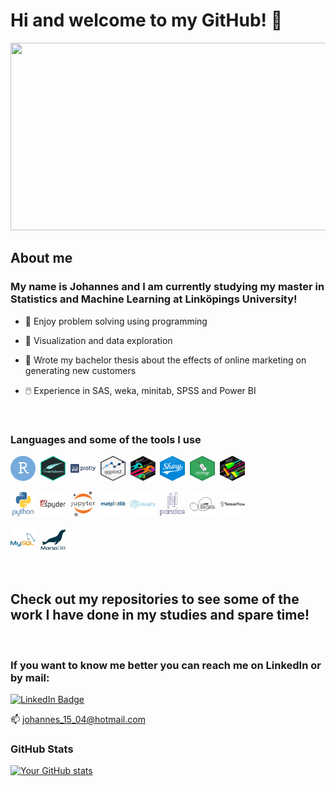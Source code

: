 # Hi and welcome to my GitHub! 👋

<div align="center">
  <img src="https://media.giphy.com/media/dWesBcTLavkZuG35MI/giphy.gif" width="600" height="300"/>
</div>


## About me

### My name is Johannes and I am currently studying my master in Statistics and Machine Learning at Linköpings University!

- 🧮 Enjoy problem solving using programming

- 🎨 Visualization and data exploration

- 📝 Wrote my bachelor thesis about the effects of online marketing on generating new customers

- 🖱️ Experience in SAS, weka, minitab, SPSS and Power BI


<br>

### Languages and some of the tools I use 
<div>
  <img src="https://github.com/devicons/devicon/blob/master/icons/rstudio/rstudio-original.svg" title="R" alt="R" width="40" height="40"/>&nbsp;
  <img src="https://github.com/rstudio/hex-stickers/blob/main/SVG/rmarkdown.svg" title="RMarkdown" alt="RMarkdown" width="40" height="40"/>&nbsp;
  <img src="https://github.com/devicons/devicon/blob/master/icons/plotly/plotly-original-wordmark.svg" title="Plotly" alt="Plotly" width="40" height="40"/>&nbsp;
  <img src="https://raw.githubusercontent.com/rstudio/hex-stickers/master/PNG/ggplot2.png" title="GGplot2" alt="GGplot2" width="40" height="40"/>&nbsp;
  <img src="https://github.com/rstudio/hex-stickers/blob/main/SVG/dbplyr.svg" title="Dplyr" alt="Dplyr" width="40" height="40"/>&nbsp;
  <img src="https://github.com/rstudio/hex-stickers/blob/main/SVG/shiny.svg" title="Shiny" alt="Shiny" width="40" height="40"/>&nbsp;
  <img src="https://github.com/rstudio/hex-stickers/blob/main/SVG/stringr.svg" title="Stringr" alt="Stringr" width="40" height="40"/>&nbsp;
  <img src="https://github.com/rstudio/hex-stickers/blob/main/SVG/tidyr.svg" title="Tidyr" alt="Tidyr" width="40" height="40"/>&nbsp;
  
  <img src="https://github.com/devicons/devicon/blob/master/icons/python/python-original-wordmark.svg" title="Python" alt="Python" width="40" height="40"/>&nbsp;
  <img src="https://github.com/devicons/devicon/blob/master/icons/spyder/spyder-original-wordmark.svg" title="Spyder" alt="Spyder" width="40" height="40"/>&nbsp;
  <img src="https://github.com/devicons/devicon/blob/master/icons/jupyter/jupyter-original-wordmark.svg" title="Jupyter" alt="Jupyter" width="40" height="40"/>&nbsp;
  <img src="https://github.com/devicons/devicon/blob/master/icons/matplotlib/matplotlib-original-wordmark.svg" title="MatplotLib" alt="Matplot" width="40" height="40"/>&nbsp;
  <img src="https://github.com/devicons/devicon/blob/master/icons/numpy/numpy-line-wordmark.svg" title="Numpy" alt="Numpy" width="40" height="40"/>&nbsp;
  <img src="https://github.com/devicons/devicon/blob/master/icons/pandas/pandas-line-wordmark.svg" title="Pandas" alt="Pandas" width="40" height="40"/>&nbsp;
  <img src="https://github.com/devicons/devicon/blob/master/icons/scikitlearn/scikitlearn-line.svg" title="ScikitLearn" alt="Scikit" width="40" height="40"/>&nbsp;
  <img src="https://github.com/devicons/devicon/blob/master/icons/tensorflow/tensorflow-line-wordmark.svg" title="Tensorflow" alt="Tensorflow" width="40" height="40"/>&nbsp;
  
  
  <img src="https://github.com/devicons/devicon/blob/master/icons/mysql/mysql-original-wordmark.svg" title="MySQL"  alt="MySQL" width="40" height="40"/>&nbsp;
  <img src="https://github.com/devicons/devicon/blob/master/icons/mariadb/mariadb-original-wordmark.svg" title="Mariadb" alt="Mariadb" width="40" height="40"/>&nbsp;
 
</div>

<br>

## Check out my repositories to see some of the work I have done in my studies and spare time!

<br>

### If you want to know me better you can reach me on LinkedIn or by mail:

<div id="badges">
  <a href="https://www.linkedin.com/in/johannes-hedstr%C3%B6m-240a32196/">
    <img src="https://raw.githubusercontent.com/rahuldkjain/github-profile-readme-generator/master/src/images/icons/Social/linked-in-alt.svg" alt="LinkedIn Badge" height='30' witdh ='40'/>
  </a>
</div>

📫 johannes_15_04@hotmail.com

### GitHub Stats

[![Your GitHub stats](https://github-profile-summary-cards.vercel.app/api/cards/profile-details?username=Johhed15&theme=github)](https://github.com/Johhed15)




